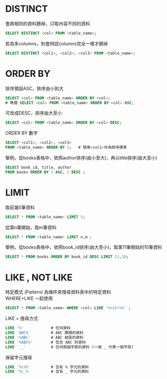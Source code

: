 # DISTINCT
會將相同的資料篩掉，只取內容不同的資料
```SQL
SELECT DISTINCT <col> FROM <table_name>;
```
若為多columns，則會辨認columns完全一樣才篩掉
```SQL
SELECT DISTINCT <col1>, <col2>, <col3> FROM <table_name>;
```

# ORDER BY
排序預設ASC，排序由小到大
```sql
SELECT <col> FROM <table_name> ORDER BY <col>;
# 等價 SELECT <col> FROM <table_name> ORDER BY <col> ASC; 
```
可改成DESC，排序由大至小
```sql
SELECT <col> FROM <table_name> ORDER BY <col> DESC;
```
ORDER BY 數字
```sql
SELECT <col1>, <col2>, <col3> 
FROM <table_name> ORDER BY 1;   # 使用<col1>作為排序標準
```
舉例，從books表格中，依照author排序(由小至大)，再以title排序(由大至小)
```sql
SELECT book_id, title, author
FROM books ORDER BY 3 ASC, 2 DESC ;
```

# LIMIT
取前幾5筆資料
```SQL
SELECT * FROM <table_name> LIMIT 5;
```
從第n筆開始，取m筆資料
```sql
SELECT * FROM <table_name> LIMIT n,m ;
```
舉例，從books表格中，依照book_id排序(由大至小)，取第11筆開始的10筆資料
```sql
SELECT * FROM books ORDER BY book_id DESC LIMIT 11,10;
```

# LIKE , NOT LIKE
特定模式 (Pattern) 為條件來搜尋資料表中的特定資料  
WHERE+LIKE 一起使用
```SQL
SELECT * FROM <table_name> WHERE <col> LIKE '%<str>%' ;
```
LIKE + 搜尋方式
```sql
LIKE '%'            # 任何資料
LIKE 'ABC%'         # ABC 開頭的資料
LIKE '%ABC'         # ABC 結尾的資料
LIKE '%ABC%'        # 包含 ABC 的資料
LIKE '__'           # 任何兩個字節的資料 (一個 _ 代表一個字母)
```
保留字元搜尋
```sql
LIKE '%\%%'         # 含有 % 字元的資料
LIKE '%\_%'         # 含有 _ 字元的資料
```